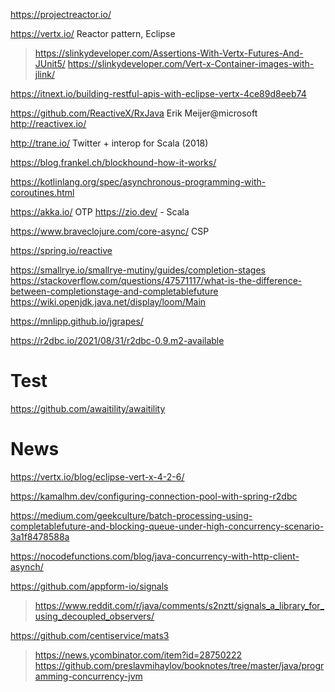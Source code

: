 https://projectreactor.io/

https://vertx.io/ Reactor pattern, Eclipse
> https://slinkydeveloper.com/Assertions-With-Vertx-Futures-And-JUnit5/
> https://slinkydeveloper.com/Vert-x-Container-images-with-jlink/

https://itnext.io/building-restful-apis-with-eclipse-vertx-4ce89d8eeb74

https://github.com/ReactiveX/RxJava Erik Meijer@microsoft 
http://reactivex.io/

http://trane.io/ Twitter + interop for Scala (2018)

https://blog.frankel.ch/blockhound-how-it-works/

https://kotlinlang.org/spec/asynchronous-programming-with-coroutines.html

https://akka.io/ OTP
https://zio.dev/ - Scala

https://www.braveclojure.com/core-async/ CSP

https://spring.io/reactive

https://smallrye.io/smallrye-mutiny/guides/completion-stages
https://stackoverflow.com/questions/47571117/what-is-the-difference-between-completionstage-and-completablefuture
https://wiki.openjdk.java.net/display/loom/Main

https://mnlipp.github.io/jgrapes/

https://r2dbc.io/2021/08/31/r2dbc-0.9.m2-available

# Test
https://github.com/awaitility/awaitility

# News
https://vertx.io/blog/eclipse-vert-x-4-2-6/

https://kamalhm.dev/configuring-connection-pool-with-spring-r2dbc

https://medium.com/geekculture/batch-processing-using-completablefuture-and-blocking-queue-under-high-concurrency-scenario-3a1f8478588a

https://nocodefunctions.com/blog/java-concurrency-with-http-client-asynch/

https://github.com/appform-io/signals
> https://www.reddit.com/r/java/comments/s2nztt/signals_a_library_for_using_decoupled_observers/

https://github.com/centiservice/mats3
> https://news.ycombinator.com/item?id=28750222
https://github.com/preslavmihaylov/booknotes/tree/master/java/programming-concurrency-jvm

